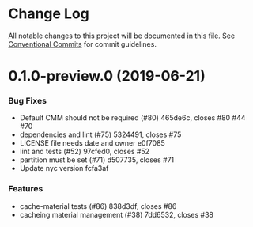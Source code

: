 # Change Log

All notable changes to this project will be documented in this file.
See [Conventional Commits](https://conventionalcommits.org) for commit guidelines.

# 0.1.0-preview.0 (2019-06-21)


### Bug Fixes

* Default CMM should not be required (#80) 465de6c, closes #80 #44 #70
* dependencies and lint (#75) 5324491, closes #75
* LICENSE file needs date and owner e0f7085
* lint and tests (#52) 97cfed0, closes #52
* partition must be set (#71) d507735, closes #71
* Update nyc version fcfa3af


### Features

* cache-material tests (#86) 838d3df, closes #86
* cacheing material management (#38) 7dd6532, closes #38
